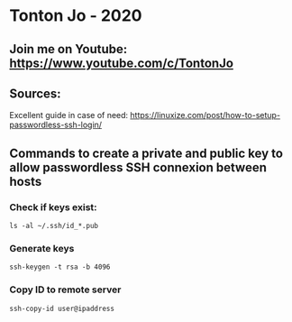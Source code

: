 # Tonton Jo - 2020
## Join me on Youtube: https://www.youtube.com/c/TontonJo

## Sources:  
Excellent guide in case of need: https://linuxize.com/post/how-to-setup-passwordless-ssh-login/


## Commands to create a private and public key to allow passwordless SSH connexion between hosts

### Check if keys exist:
```shell
ls -al ~/.ssh/id_*.pub
```
### Generate keys  
```shell
ssh-keygen -t rsa -b 4096 
```

### Copy ID to remote server
```shell
ssh-copy-id user@ipaddress
```
